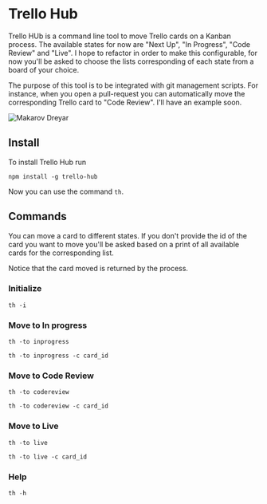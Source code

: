 # Trello Hub

Trello HUb is a command line tool to move Trello cards on a Kanban process.
The available states for now are "Next Up", "In Progress", "Code Review" and "Live".
I hope to refactor in order to make this configurable, for now you'll be asked to choose the lists corresponding of each state from a board of your choice.

The purpose of this tool is to be integrated with git management scripts.
For instance, when you open a pull-request you can automatically move the corresponding Trello card to "Code Review".
I'll have an example soon.

![Makarov Dreyar](http://i451.photobucket.com/albums/qq237/Jasin_Stiner/Makarov_by_ga4000.jpg)

## Install

To install Trello Hub run

```
npm install -g trello-hub
```

Now you can use the command `th`.

## Commands

You can move a card to different states. If you don't provide the id of the card you want to move you'll be asked based on a print of all available cards for the corresponding list.

Notice that the card moved is returned by the process.

### Initialize

```
th -i
```

### Move to In progress

```
th -to inprogress
```

```
th -to inprogress -c card_id
```

### Move to Code Review

```
th -to codereview
```

```
th -to codereview -c card_id
```

### Move to Live

```
th -to live
```

```
th -to live -c card_id
```

### Help

```
th -h
```
